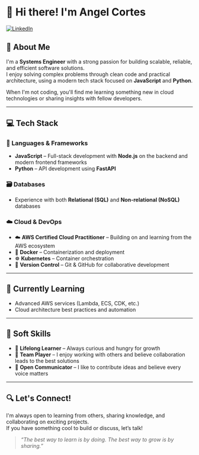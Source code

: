 # 👋 Hi there! I'm Angel Cortes

[![LinkedIn](https://img.shields.io/badge/LinkedIn-Profile-blue?style=flat&logo=linkedin)](https://www.linkedin.com/in/angel-david-cortes-pacheco-32a93b1b3/)

## 🚀 About Me  
I'm a **Systems Engineer** with a strong passion for building scalable, reliable, and efficient software solutions.  
I enjoy solving complex problems through clean code and practical architecture, using a modern tech stack focused on **JavaScript** and **Python**.  

When I'm not coding, you'll find me learning something new in cloud technologies or sharing insights with fellow developers.

---

## 💻 Tech Stack  

### 🧩 Languages & Frameworks  
- **JavaScript** – Full-stack development with **Node.js** on the backend and modern frontend frameworks  
- **Python** – API development using **FastAPI**  

### 🗃️ Databases  
- Experience with both **Relational (SQL)** and **Non-relational (NoSQL)** databases  

### ☁️ Cloud & DevOps  
- ☁️ **AWS Certified Cloud Practitioner** – Building on and learning from the AWS ecosystem  
- 🐳 **Docker** – Containerization and deployment  
- ☸️ **Kubernetes** – Container orchestration  
- 🔧 **Version Control** – Git & GitHub for collaborative development  

---

## 🌱 Currently Learning  
- Advanced AWS services (Lambda, ECS, CDK, etc.)  
- Cloud architecture best practices and automation  

---

## 🤝 Soft Skills  
- 🧠 **Lifelong Learner** – Always curious and hungry for growth  
- 🤝 **Team Player** – I enjoy working with others and believe collaboration leads to the best solutions  
- 💬 **Open Communicator** – I like to contribute ideas and believe every voice matters  

---

## 🔍 Let's Connect!  
I'm always open to learning from others, sharing knowledge, and collaborating on exciting projects.  
If you have something cool to build or discuss, let’s talk!

> _“The best way to learn is by doing. The best way to grow is by sharing.”_
